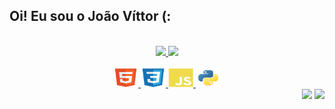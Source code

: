 
<h2>Oi! Eu sou o João Víttor (:</h2><br>

<div align="center">
  <a href="https://github.com/jvvp2000">
  <img height="180em" src="https://github-readme-stats.vercel.app/api/top-langs/?username=jvvp2000&layout=compact&hide_border=true&langs_count=7&theme=kacho_ga"/>
  <img height="180em" src="https://github-readme-stats.vercel.app/api?username=jvvp2000&show_icons=true&theme=kacho_ga&include_all_commits=true&hide_border=true&count_private=true"/>
</div>
 
<div style="display: inline_block" align="center"><br>
  <img alt="HTML" height="30" width="40" src="https://raw.githubusercontent.com/devicons/devicon/master/icons/html5/html5-original.svg">
  <img alt="CSS" height="30" width="40" src="https://raw.githubusercontent.com/devicons/devicon/master/icons/css3/css3-original.svg">
  <img alt="Js" height="30" width="40" src="https://raw.githubusercontent.com/devicons/devicon/master/icons/javascript/javascript-plain.svg">
  <img alt="Python" height="30" width="40" src="https://raw.githubusercontent.com/devicons/devicon/master/icons/python/python-original.svg">
  </div>  

  
<!--   ![Snake animation](https://github.com/jvvp2000/jvvp2000/blob/output/github-contribution-grid-snake.svg) -->
  
    
<div style="display:inline_block" align="end">
  <a href = "mailto:joaovittorvieirapinto@gmail.com"><img src="https://img.shields.io/badge/-Gmail-%23333?style=for-the-badge&logo=gmail&logoColor=white" target="_blank"></a>
  <a href="https://www.linkedin.com/in/jo%C3%A3o-v%C3%ADttor-pinto-269518210/" target="_blank"><img src="https://img.shields.io/badge/-LinkedIn-%230077B5?style=for-the-badge&logo=linkedin&logoColor=white" target="_blank"></a>
  </div>
